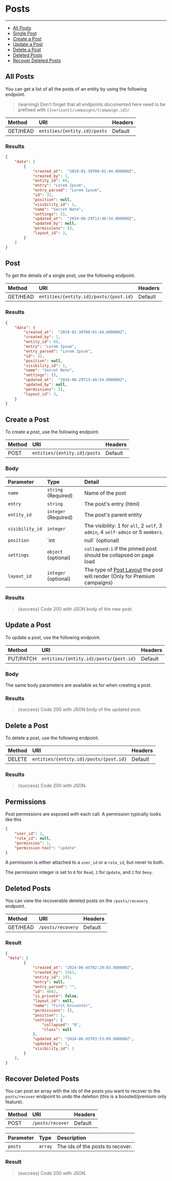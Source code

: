 # Posts

---

- [All Posts](#all-posts)
- [Single Post](#post)
- [Create a Post](#create-post)
- [Update a Post](#update-post)
- [Delete a Post](#delete-post)
- [Deleted Posts](#deleted-posts)
- [Recover Deleted Posts](#recover-posts)

<a name="all-posts"></a>
## All Posts

You can get a list of all the posts of an entity by using the following endpoint.

> {warning} Don't forget that all endpoints documented here need to be prefixed with `{{version}}/campaigns/{campaign.id}/`.


| Method | URI | Headers |
| :- |   :-   |  :-  |
| GET/HEAD | `entities/{entity.id}/posts` | Default |

### Results
```json
{
    "data": [
        {
            "created_at":  "2019-01-30T00:01:44.000000Z",
            "created_by": 1,
            "entity_id": 69,
            "entry": "Lorem Ipsum",
            "entry_parsed": "Lorem Ipsum",
            "id": 31,
            "position": null,
            "visibility_id": 1,
            "name": "Secret Note",
            "settings": [],
            "updated_at":  "2019-08-29T13:48:54.000000Z",
            "updated_by": null,
            "permissions": [],
            "layout_id": 3,
        }
    ]
}
```


<a name="post"></a>
## Post

To get the details of a single post, use the following endpoint.

| Method | URI | Headers |
| :- |   :-   |  :-  |
| GET/HEAD | `entities/{entity.id}/posts/{post.id}` | Default |

### Results
```json
{
    "data": {
        "created_at":  "2019-01-30T00:01:44.000000Z",
        "created_by": 1,
        "entity_id": 69,
        "entry": "Lorem Ipsum",
        "entry_parsed": "Lorem Ipsum",
        "id": 31,
        "position": null,
        "visibility_id": 1,
        "name": "Secret Note",
        "settings": [],
        "updated_at":  "2019-08-29T13:48:54.000000Z",
        "updated_by": null,
        "permissions": [],
        "layout_id": 3,
    }
}
```


<a name="create-post"></a>
## Create a Post

To create a post, use the following endpoint.

| Method | URI | Headers |
| :- |   :-   |  :-  |
| POST | `entities/{entity.id}/posts` | Default |

### Body

| Parameter | Type | Detail |
| :- |   :-   |  :-  |
| `name` | `string` (Required) | Name of the post |
| `entry` | `string` | The post's entry (html) |
| `entity_id` | `integer` (Required) | The post's parent entity |
| `visibility_id` | `integer` | The visibility: 1 for `all`, 2 `self`, 3 `admin`, 4 `self-admin` or 5 `members`. |
| `position` | `int|null` (optional) | Position for ordering pinned posts |
| `settings` | `object` (optional) | `collapsed:1` if the pinned post should be collapsed on page load |
| `layout_id` | `integer` (optional) | The type of [Post Layout](/api-docs/{{version}}/post-layout) the post will render (Only for Premium campaigns) |

### Results

> {success} Code 200 with JSON body of the new post.


<a name="update-post"></a>
## Update a Post

To update a post, use the following endpoint.

| Method | URI | Headers |
| :- |   :-   |  :-  |
| PUT/PATCH | `entities/{entity.id}/posts/{post.id}` | Default |

### Body

The same body parameters are available as for when creating a post.

### Results

> {success} Code 200 with JSON body of the updated post.


<a name="delete-post"></a>
## Delete a Post

To delete a post, use the following endpoint.

| Method | URI | Headers |
| :- |   :-   |  :-  |
| DELETE | `entities/{entity.id}/posts/{post.id}` | Default |

### Results

> {success} Code 200 with JSON.


## Permissions

Post permissions are exposed with each call. A permission typically looks like this
```json
{
    "user_id": 1,
    "role_id": null,
    "permission": 1,
    "permission-text": "update"
}
```

A permission is either attached to a `user_id` or a `role_id`, but never to both.

The permission integer is set to `0` for `Read`, `1` for `Update`, and `2` for `Deny`.

<a name="deleted-posts"></a>
## Deleted Posts

You can view the recoverable deleted posts on the `/posts/recovery` endpoint.

| Method | URI | Headers |
| :- |   :-   |  :-  |
| GET/HEAD | `/posts/recovery` | Default |

### Result

```json
{
 "data": [
        {
            "created_at": "2024-06-05T02:29:03.000000Z",
            "created_by": 1563,
            "entity_id": 193,
            "entry": null,
            "entry_parsed": "",
            "id": 4042,
            "is_private": false,
            "layout_id": null,
            "name": "First Encounter",
            "permissions": [],
            "position": 1,
            "settings": {
                "collapsed": "0",
                "class": null
            },
            "updated_at": "2024-06-05T03:53:09.000000Z",
            "updated_by": 1,
            "visibility_id": 1
        }
    ],
}
```

<a name="recover-posts"></a>
## Recover Deleted Posts

You can post an array with the ids of the posts you want to recover to the `posts/recover` endpoint to undo the deletion (this is a boosted/premium only feature).

| Method | URI | Headers |
| :- |   :-   |  :-  |
| POST | `/posts/recover` | Default |

| Parameter | Type | Description
| :- | :- | :- |
| `posts` | `array` | The ids of the posts to recover. |

### Result

> {success} Code 200 with JSON.
